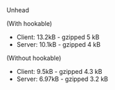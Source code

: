 Unhead

(With hookable)

- Client: 13.2kB - gzipped 5 kB
- Server: 10.1kB - gzipped 4 kB

(Without hookable)

- Client: 9.5kB - gzipped 4.3 kB
- Server: 6.97kB - gzipped 3.2 kB
